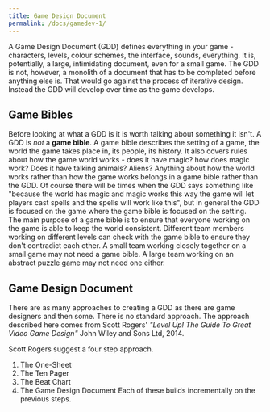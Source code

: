 ```yaml
---
title: Game Design Document
permalink: /docs/gamedev-1/
---
```


A Game Design Document (GDD) defines everything in your game - characters, levels, colour schemes, the interface, sounds, everything. It is, potentially, a large, intimidating document, even for a small game. The GDD is not, however, a monolith of a document that has to be completed before anything else is. That would go against the process of iterative design. Instead the GDD will develop over time as the game develops.  

## Game Bibles

Before looking at what a GDD is it is worth talking about something it isn't. A GDD is *not* a **game bible**. A game bible describes the setting of a game, the world the game takes place in, its people, its history. It also covers rules about how the game world works - does it have magic? how does magic work? Does it have talking animals? Aliens? Anything about how the world works rather than how the game works belongs in a game bible rather than the GDD. Of course there will be times when the GDD says something like "because the world has magic and magic works this way the game will let players cast spells and the spells will work like this", but in general the GDD is focused on the game where the game bible is focused on the setting.  
The main purpose of a game bible is to ensure that everyone working on the game is able to keep the world consistent. Different team members working on different levels can check with the game bible to ensure they don't contradict each other. A small team working closely together on a small game may not need a game bible. A large team working on an abstract puzzle game may not need one either.

## Game Design Document

There are as many approaches to creating a GDD as there are game designers and then some. There is no standard approach. The approach described here comes from Scott Rogers' *"Level Up! The Guide To Great Video Game Design"* John Wiley and Sons Ltd, 2014.

Scott Rogers suggest a four step approach.
1. The One-Sheet
2. The Ten Pager
3. The Beat Chart
4. The Game Design Document
Each of these builds incrementally on the previous steps.  

